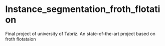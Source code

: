 # Instance_segmentation_froth_flotation

Final project of university of Tabriz.
An state-of-the-art project based on froth flotataion 
